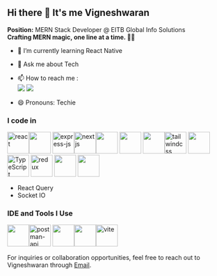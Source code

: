 ## Hi there 👋 It's me Vigneshwaran
**Position:** MERN Stack Developer @ EITB Global Info Solutions
<br />**Crafting MERN magic, one line at a time. 🚀✨**

- 🌱 I’m currently learning React Native
- 💬 Ask me about Tech
- 📫 How to reach me :
<br /> [<img src="https://img.shields.io/badge/LinkedIn-0077B5?style=for-the-badge&logo=linkedin&logoColor=white" />](https://www.linkedin.com/in/vigneshwaran-m-b06b28268/)
[<img src="https://img.shields.io/badge/Gmail-D14836?style=for-the-badge&logo=gmail&logoColor=white" />](mailto:vigneshcareer1812@gmail.com)

- 😄 Pronouns: Techie

### I code in
 <img width="50" height="50" src="https://img.icons8.com/officel/50/react.png" alt="react"/><img height="50" width="50" src="https://img.icons8.com/color/48/000000/nodejs.png"/> <img width="50" height="50" src="https://img.icons8.com/color/50/express-js.png" alt="express-js"/><img width="50" height="50" src="https://img.icons8.com/color/50/nextjs.png" alt="nextjs"/><img height="50" width="50" src="https://img.icons8.com/color/48/000000/html-5.png" /> <img height="50" width="50" src="https://img.icons8.com/color/48/000000/css3.png" />  <img height="50" width="50" src="https://img.icons8.com/color/48/000000/bootstrap.png" /><img width="50" height="50" src="https://img.icons8.com/color/48/tailwindcss.png" alt="tailwindcss"/>
<img height="50" width="50" src="https://img.icons8.com/color/48/000000/javascript.png"/>
<img height="50" width="50" src="https://img.icons8.com/color/48/000000/typescript.png" alt="TypeScript"/> <img width="50" height="50" src="https://img.icons8.com/color/48/redux.png" alt="redux"/>
 <img height="50" width="50" height="50" width="50" src="https://img.icons8.com/color/48/000000/mysql-logo.png"/> <img height="50" width="50" src="https://img.icons8.com/color/48/000000/mongodb.png"/>
- React Query
- Socket IO
### IDE and Tools I Use
<img height="50" width="50" src="https://img.icons8.com/color/48/000000/visual-studio-code-2019.png"/><img width="50" height="50" src="https://img.icons8.com/dusk/50/postman-api.png" alt="postman-api"/> <img height="50" width="50" src="https://img.icons8.com/color/50/000000/git.png"/><img height="50" src="https://img.shields.io/badge/Netlify-00C7B7?style=for-the-badge&logo=netlify&logoColor=white"/><img width="50" height="50" src="https://img.icons8.com/fluency/50/vite.png" alt="vite"/>

For inquiries or collaboration opportunities, feel free to reach out to Vigneshwaran through [Email](mailto:vigneshcareer1812@gmail.com).
